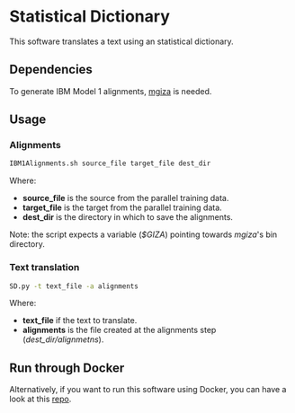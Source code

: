 # Statistical Dictionary #

This software translates a text using an statistical dictionary.

## Dependencies ##

To generate IBM Model 1 alignments, [mgiza](https://github.com/moses-smt/mgiza) is needed.

## Usage ##

### Alignments ###

```bash
IBM1Alignments.sh source_file target_file dest_dir
```

Where:

* **source_file** is the source from the parallel training data.
* **target_file** is the target from the parallel training data.
* **dest_dir** is the directory in which to save the alignments.

Note: the script expects a variable (*$GIZA*) pointing towards *mgiza*'s bin directory.

### Text translation ###

```bash
SD.py -t text_file -a alignments
```

Where:

* **text_file** if the text to translate.
* **alignments** is the file created at the alignments step (*dest_dir/alignmetns*).

## Run through Docker
Alternatively, if you want to run this software using Docker, you can have a look at this [repo](https://github.com/midobal/dockerfiles/tree/master/sd).
